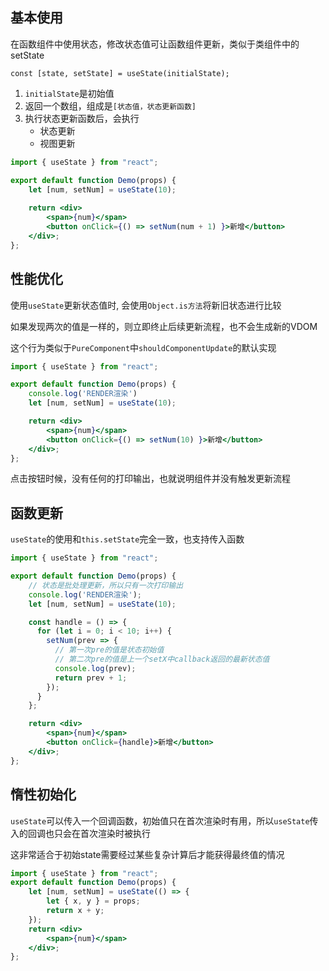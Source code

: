 ## 基本使用

在函数组件中使用状态，修改状态值可让函数组件更新，类似于类组件中的setState

`const [state, setState] = useState(initialState);`

1. `initialState`是初始值
2. 返回一个数组，组成是`[状态值，状态更新函数]`
3. 执行状态更新函数后，会执行
   + 状态更新
   + 视图更新



```jsx
import { useState } from "react";

export default function Demo(props) {
    let [num, setNum] = useState(10);
    
    return <div>
        <span>{num}</span>
        <button onClick={() => setNum(num + 1) }>新增</button>
    </div>;
};
```



## 性能优化

使用`useState`更新状态值时, 会使用`Object.is方法`将新旧状态进行比较

如果发现两次的值是一样的，则立即终止后续更新流程，也不会生成新的VDOM

这个行为类似于`PureComponent`中`shouldComponentUpdate`的默认实现

```jsx
import { useState } from "react";

export default function Demo(props) {
    console.log('RENDER渲染')
    let [num, setNum] = useState(10);

    return <div>
        <span>{num}</span>
        <button onClick={() => setNum(10) }>新增</button>
    </div>;
};
```

点击按钮时候，没有任何的打印输出，也就说明组件并没有触发更新流程



## 函数更新

`useState`的使用和`this.setState`完全一致，也支持传入函数

```jsx
import { useState } from "react";

export default function Demo(props) {
    // 状态是批处理更新，所以只有一次打印输出
    console.log('RENDER渲染');
    let [num, setNum] = useState(10);

    const handle = () => {
      for (let i = 0; i < 10; i++) {
        setNum(prev => {
          // 第一次pre的值是状态初始值
          // 第二次pre的值是上一个setX中callback返回的最新状态值
          console.log(prev);
          return prev + 1;
        });
      }
    };

    return <div>
        <span>{num}</span>
        <button onClick={handle}>新增</button>
    </div>;
};
```



## 惰性初始化

`useState`可以传入一个回调函数，初始值只在首次渲染时有用，所以`useState`传入的回调也只会在首次渲染时被执行

这非常适合于初始state需要经过某些复杂计算后才能获得最终值的情况

```jsx
import { useState } from "react";
export default function Demo(props) {
    let [num, setNum] = useState(() => {
        let { x, y } = props;
        return x + y;
    });
    return <div>
        <span>{num}</span>
    </div>;
};
```

